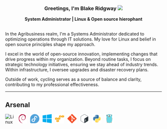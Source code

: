 <h3 align="center">
  <p> Greetings, I'm Blake Ridgway
  <img src="https://media.giphy.com/media/hvRJCLFzcasrR4ia7z/giphy.gif" width="28"></p>
</h3>
<div align="center">
  <b>System Administrator | Linux & Open source hierophant</b>  
</div>

</br>

In the Agribusiness realm, I'm a Systems Administrator dedicated to optimizing operations through IT solutions. My love for Linux and belief in open source principles shape my approach.

I excel in the world of open-source innovation, implementing changes that drive progress within my organization. Beyond routine tasks, I focus on strategic technology initiatives, ensuring we stay ahead of industry trends. Within infrastructure, I oversee upgrades and disaster recovery plans. 

Outside of work, cycling serves as a source of balance and clarity, contributing to my professional effectiveness.

    
---

## Arsenal

<img align="left" alt="Linux" width="30px" style="padding-right:10px;" src="https://cdn.jsdelivr.net/gh/devicons/devicon/icons/linux/linux-original.svg" />
<img align="left" alt="Debian" width="30px" style="padding-right:10px;" src="https://github.com/devicons/devicon/blob/v2.15.1/icons/debian/debian-original.svg" />
<img align="left" alt="Fedora" width="30px" style="padding-right:10px;" src="https://github.com/devicons/devicon/blob/v2.15.1/icons/fedora/fedora-plain.svg" />
<img align="left" alt="Windows" width="30px" style="padding-right:10px;" src="https://github.com/devicons/devicon/blob/v2.15.1/icons/windows8/windows8-original.svg" />
<img align="left" alt="Amazon Web Services" width="30px" style="padding-right:10px;" src="https://github.com/devicons/devicon/blob/v2.15.1/icons/amazonwebservices/amazonwebservices-original.svg" />
<img align="left" alt="Git" width="30px" style="padding-right:10px;" src="https://github.com/devicons/devicon/blob/v2.15.1/icons/git/git-plain.svg" />
<img align="left" alt="Bash" width="30px" style="padding-right:10px;" src="https://github.com/devicons/devicon/blob/v2.15.1/icons/bash/bash-original.svg" />
<img align="left" alt="Python" width="30px" style="padding-right:10px;" src="https://github.com/devicons/devicon/blob/v2.15.1/icons/python/python-original.svg" />
<img align="left" alt="Go" width="30px" style="padding-right:10px;" src="https://github.com/devicons/devicon/blob/master/icons/go/go-original.svg" />

[website]: https://blakeridgway.dev
